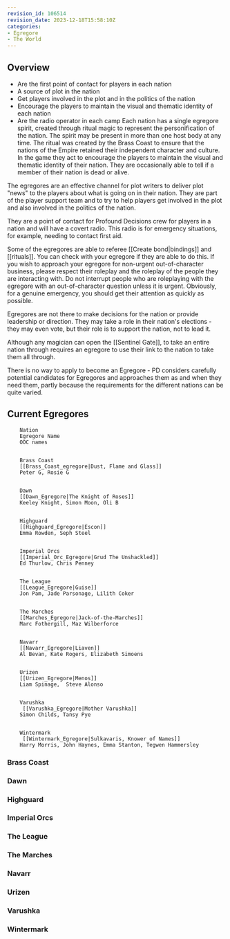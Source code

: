 ```yaml
---
revision_id: 106514
revision_date: 2023-12-18T15:58:10Z
categories:
- Egregore
- The World
---
```



## Overview
*  Are the first point of contact for players in each nation
* A source of plot in the nation
* Get players involved in the plot and in the politics of the nation
* Encourage the players to maintain the visual and thematic identity of each nation
* Are the radio operator in each camp
Each nation has a single egregore spirit, created through ritual magic to represent the personification of the nation. The spirit may be present in more than one host body at any time. The ritual was created by the Brass Coast to ensure that the nations of the Empire retained their independent character and culture. In the game they act to encourage the players to maintain the visual and thematic identity of their nation. They are occasionally able to tell if a member of their nation is dead or alive.

The egregores are an effective channel for plot writers to deliver plot "news" to the players about what is going on in their nation. They are part of the player support team and to try to help players get involved in the plot and also involved in the politics of the nation. 

They are a point of contact for Profound Decisions crew for players in a nation and will have a covert radio. This radio is for emergency situations, for example, needing to contact first aid.

Some of the egregores are able to referee [[Create bond|bindings]] and [[rituals]]. You can check with your egregore if they are able to do this. If you wish to approach your egregore for non-urgent out-of-character business, please respect their roleplay and the roleplay of the people they are interacting with. Do not interrupt people who are roleplaying with the egregore with an out-of-character question unless it is urgent. Obviously, for a genuine emergency, you should get their attention as quickly as possible.

Egregores are not there to make decisions for the nation or provide leadership or direction. They may take a role in their nation's elections - they may even vote, but their role is to support the nation, not to lead it.

Although any magician can open the [[Sentinel Gate]], to take an entire nation through requires an egregore to use their link to the nation to take them all through.

There is no way to apply to become an Egregore - PD considers carefully potential candidates for Egregores and approaches them as and when they need them, partly because the requirements for the different nations can be quite varied.

## Current Egregores

    
        Nation
        Egregore Name
        OOC names
    
    
        Brass Coast
        [[Brass_Coast_egregore|Dust, Flame and Glass]]
        Peter G, Rosie G
    
    
        Dawn
        [[Dawn_Egregore|The Knight of Roses]]
        Keeley Knight, Simon Moon, Oli B
    
     
        Highguard
        [[Highguard_Egregore|Escon]]
        Emma Rowden, Seph Steel
         
    
        Imperial Orcs
        [[Imperial_Orc_Egregore|Grud The Unshackled]] 
        Ed Thurlow, Chris Penney
       
  
        The League
        [[League_Egregore|Guise]]
        Jon Pam, Jade Parsonage, Lilith Coker
       
  
        The Marches
        [[Marches_Egregore|Jack-of-the-Marches]]
        Marc Fothergill, Maz Wilberforce
      
  
        Navarr
        [[Navarr_Egregore|Liaven]]
        Al Bevan, Kate Rogers, Elizabeth Simoens
    
  
        Urizen
        [[Urizen_Egregore|Menos]]
        Liam Spinage,  Steve Alonso
    
  
        Varushka
         [[Varushka_Egregore|Mother Varushka]] 
        Simon Childs, Tansy Pye
    
  
        Wintermark
         [[Wintermark_Egregore|Sulkavaris, Knower of Names]]  
        Harry Morris, John Haynes, Emma Stanton, Tegwen Hammersley
    



### Brass Coast





### Dawn





### Highguard





### Imperial Orcs





### The League




### The Marches





### Navarr






### Urizen





### Varushka





### Wintermark








